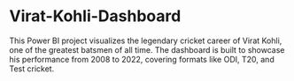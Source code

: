 # Virat-Kohli-Dashboard
This Power BI project visualizes the legendary cricket career of Virat Kohli, one of the greatest batsmen of all time. The dashboard is built to showcase his performance from 2008 to 2022, covering formats like ODI, T20, and Test cricket.
